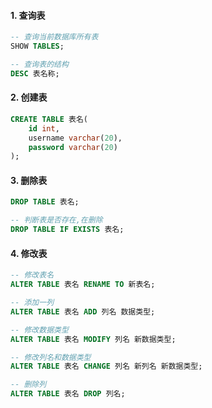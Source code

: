 #### 1. 查询表

```sql
-- 查询当前数据库所有表
SHOW TABLES;

-- 查询表的结构
DESC 表名称;
```

#### 2. 创建表

```sql
CREATE TABLE 表名(
    id int,
    username varchar(20),
    password varchar(20)
);
```

#### 3. 删除表

```sql
DROP TABLE 表名;

-- 判断表是否存在,在删除
DROP TABLE IF EXISTS 表名;
```

#### 4. 修改表

```sql
-- 修改表名
ALTER TABLE 表名 RENAME TO 新表名;

-- 添加一列
ALTER TABLE 表名 ADD 列名 数据类型;

-- 修改数据类型
ALTER TABLE 表名 MODIFY 列名 新数据类型;

-- 修改列名和数据类型
ALTER TABLE 表名 CHANGE 列名 新列名 新数据类型;

-- 删除列
ALTER TABLE 表名 DROP 列名;
```
